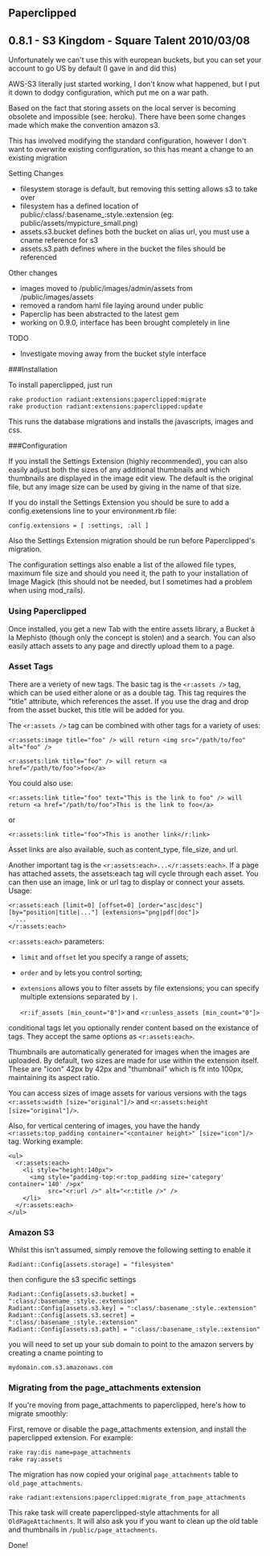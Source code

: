Paperclipped
---

## 0.8.1 - S3 Kingdom - Square Talent 2010/03/08

Unfortunately we can't use this with european buckets, but you can set your account to go US by default (I gave in and did this)

AWS-S3 literally just started working, I don't know what happened, but I put it down to dodgy configuration, which put me on a war path.

Based on the fact that storing assets on the local server is becoming obsolete and impossible (see: heroku). There have been some changes made which make the convention amazon s3.

This has involved modifying the standard configuration, however I don't want to overwrite existing configuration, so this has meant a change to an existing migration

Setting Changes

* filesystem storage is default, but removing this setting allows s3 to take over
* filesystem has a defined location of public/:class/:basename_:style.:extension (eg: public/assets/mypicture_small.png)
* assets.s3.bucket defines both the bucket on alias url, you must use a cname reference for s3
* assets.s3.path defines where in the bucket the files should be referenced

Other changes

* images moved to /public/images/admin/assets from /public/images/assets
* removed a random haml file laying around under public
* Paperclip has been abstracted to the latest gem
* working on 0.9.0, interface has been brought completely in line

TODO

* Investigate moving away from the bucket style interface

###Installation

To install paperclipped, just run 
 
	rake production radiant:extensions:paperclipped:migrate
	rake production radiant:extensions:paperclipped:update

This runs the database migrations and installs the javascripts, images and css.

###Configuration

If you install the Settings Extension (highly recommended), you can also easily adjust both the sizes of any additional thumbnails and which thumbnails are displayed in the image edit view. The default is the original file, but any image size can be used by giving in the name of that size. 

If you do install the Settings Extension you should be sure to add a config.exetensions line to your environment.rb file: 

    config.extensions = [ :settings, :all ]
   
Also the Settings Extension migration should be run before Paperclipped's migration.

The configuration settings also enable a list of the allowed file types, maximum file size and should you need it, the path to your installation of Image Magick (this should not be needed, but I sometimes had a problem when using mod_rails).

### Using Paperclipped

Once installed, you get a new Tab with the entire assets library, a Bucket à la Mephisto (though only the concept is stolen) and a search. You can also easily attach assets to any page and directly upload them to a page.

### Asset Tags

There are a veriety of new tags. The basic tag is the <code><r:assets /></code> tag, which can be used either alone or as a double tag. This tag requires the "title" attribute, which references the asset. If you use the drag and drop from the asset bucket, this title will be added for you. 

The <code><r:assets /></code> tag can be combined with other tags for a variety of uses: 

    <r:assets:image title="foo" /> will return <img src="/path/to/foo" alt="foo" />

    <r:assets:link title="foo" /> will return <a href="/path/to/foo">foo</a>

You could also use: 

    <r:assets:link title="foo" text="This is the link to foo" /> will return <a href="/path/to/foo">This is the link to foo</a>

or 

    <r:assets:link title="foo">This is another link</r:link>

Asset links are also available, such as content_type, file_size, and url. 

Another important tag is the <code><r:assets:each>...</r:assets:each></code>. If a page has attached assets, the assets:each tag will cycle through each asset. You can then use an image, link or url tag to display or connect your assets. Usage:

    <r:assets:each [limit=0] [offset=0] [order="asc|desc"] [by="position|title|..."] [extensions="png|pdf|doc"]>
      ...
    </r:assets:each>

`<r:assets:each>` parameters:

* `limit` and `offset` let you specify a range of assets;
* `order` and `by` lets you control sorting;
* `extensions` allows you to filter assets by file extensions; you can specify multiple extensions separated by `|`.

    `<r:if_assets [min_count="0"]>` and `<r:unless_assets [min_count="0"]>` 
  
conditional tags let you optionally render content based on the existance of tags. They accept the same options as `<r:assets:each>`.

Thumbnails are automatically generated for images when the images are uploaded. By default, two sizes are made for use within the extension itself. These are "icon" 42px by 42px and "thumbnail" which is fit into 100px, maintaining its aspect ratio.

You can access sizes of image assets for various versions with the tags `<r:assets:width [size="original"]/>` and `<r:assets:height [size="original"]/>`.

Also, for vertical centering of images, you have the handy `<r:assets:top_padding container="<container height>" [size="icon"]/>` tag. Working example:
  

    <ul>
      <r:assets:each>
        <li style="height:140px">
          <img style="padding-top:<r:top_padding size='category' container='140' />px" 
               src="<r:url />" alt="<r:title />" />
        </li>
      </r:assets:each>
    </ul>
   
    
### Amazon S3

Whilst this isn't assumed, simply remove the following setting to enable it

    Radiant::Config[assets.storage] = "filesystem"

then configure the s3 specific settings

    Radiant::Config[assets.s3.bucket] = ":class/:basename_:style.:extension"
    Radiant::Config[assets.s3.key] = ":class/:basename_:style.:extension"
    Radiant::Config[assets.s3.secret] = ":class/:basename_:style.:extension"
    Radiant::Config[assets.s3.path] = ":class/:basename_:style.:extension"

you will need to set up your sub domain to point to the amazon servers by creating a cname pointing to

    mydomain.com.s3.amazonaws.com

### Migrating from the page_attachments extension

If you're moving from page_attachments to paperclipped, here's how to migrate smoothly:

First, remove or disable the page_attachments extension, and install the paperclipped extension.
For example:

    rake ray:dis name=page_attachments
    rake ray:assets    
  
The migration has now copied your original `page_attachments` table to `old_page_attachments`.

    rake radiant:extensions:paperclipped:migrate_from_page_attachments
  
This rake task will create paperclipped-style attachments for all `OldPageAttachments`. It will also ask you if you want to clean up the old table and thumbnails in `/public/page_attachments`.

Done!